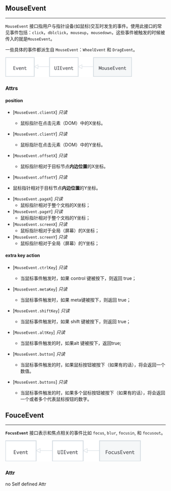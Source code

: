 ## MouseEvent

-----

`MouseEvent` 接口指用户与指针设备(如鼠标)交互时发生的事件。使用此接口的常见事件包括：`click`，`dblclick`，`mouseup`，`mousedown`，这些事件被触发的时候被传入的就是`MouseEvent`。

一些具体的事件都派生自 `MouseEvent`：`WheelEvent` 和 `DragEvent`。

<img src="assets/image-20210303134629418.png" alt="image-20210303134629418" style="zoom:40%;" />

### Attrs

#### position

+ [`MouseEvent.clientX`] *只读*
  - 鼠标指针在点击元素（DOM）中的X坐标。
+ [`MouseEvent.clientY`] *只读*

  - 鼠标指针在点击元素（DOM）中的Y坐标。
+ [`MouseEvent.offsetX`] *只读*

  - 鼠标指针相对于目标节点**内边位置**的X坐标。
+ [`MouseEvent.offsetY`] *只读*
- 鼠标指针相对于目标节点**内边位置**的Y坐标。
+ [`MouseEvent.pageX`] *只读*
  - 鼠标指针相对于整个文档的X坐标；
+ [`MouseEvent.pageY`] *只读*
  - 鼠标指针相对于整个文档的Y坐标；
+ [`MouseEvent.screenX`] *只读*
  - 鼠标指针相对于全局（屏幕）的X坐标；
+ [`MouseEvent.screenY`] *只读*
  - 鼠标指针相对于全局（屏幕）的Y坐标；

#### extra key action

+ [`MouseEvent.ctrlKey`] *只读*
  - 当鼠标事件触发时，如果 control 键被按下，则返回 true；

+ [`MouseEvent.metaKey`] *只读*
  - 当鼠标事件触发时，如果 meta键被按下，则返回 true；

+ [`MouseEvent.shiftKey`] *只读*
  - 当鼠标事件触发时，如果 shift 键被按下，则返回 true；

+ [`MouseEvent.altKey`] *只读*
  - 当鼠标事件触发的时，如果alt 键被按下，返回true;

+ [`MouseEvent.button`] *只读*
  - 当鼠标事件触发的时，如果鼠标按钮被按下（如果有的话），将会返回一个数值。

+ [`MouseEvent.buttons`] *只读*
  - 当鼠标事件触发的时，如果多个鼠标按钮被按下（如果有的话），将会返回一个或者多个代表鼠标按钮的数字。

## FouceEvent

------

**`FocusEvent`** 接口表示和焦点相关的事件比如 `focus`, `blur`, `focusin`, 和 `focusout`。

<img src="assets/image-20210303143626575.png" alt="image-20210303143626575" style="zoom:50%;" />

### Attr

no Self defined Attr